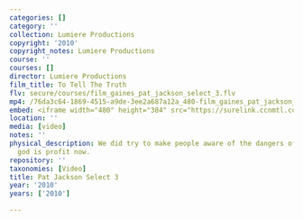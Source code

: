 ```yaml
---
categories: []
category: ''
collection: Lumiere Productions
copyright: '2010'
copyright_notes: Lumiere Productions
course: ''
courses: []
director: Lumiere Productions
film_title: To Tell The Truth
flv: secure/courses/film_gaines_pat_jackson_select_3.flv
mp4: /76da3c64-1869-4515-a9de-3ee2a687a12a_480-film_gaines_pat_jackson_select_3.mp4
embed: <iframe width="480" height="384" src="https://surelink.ccnmtl.columbia.edu/video/?player=mp4_secure_stream&file=/76da3c64-1869-4515-a9de-3ee2a687a12a_480-film_gaines_pat_jackson_select_3.mp4&width=480&height=360&poster=https://d369ay3g98xik5.cloudfront.net/thumbs/2016/11/17/76da3c64-1869-4515-a9de-3ee2a687a12a-00001.jpg&authtype=wind"></iframe>
location: ''
media: [video]
notes: ''
physical_description: We did try to make people aware of the dangers of a system but
  god is profit now.
repository: ''
taxonomies: [Video]
title: Pat Jackson Select 3
year: '2010'
years: ['2010']

---
```

